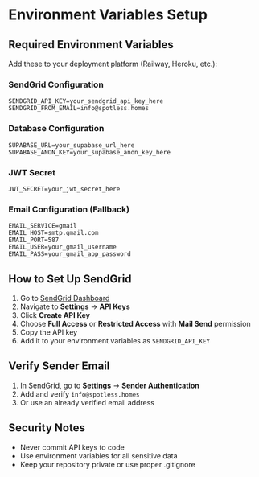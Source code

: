 # Environment Variables Setup

## Required Environment Variables

Add these to your deployment platform (Railway, Heroku, etc.):

### SendGrid Configuration
```
SENDGRID_API_KEY=your_sendgrid_api_key_here
SENDGRID_FROM_EMAIL=info@spotless.homes
```

### Database Configuration
```
SUPABASE_URL=your_supabase_url_here
SUPABASE_ANON_KEY=your_supabase_anon_key_here
```

### JWT Secret
```
JWT_SECRET=your_jwt_secret_here
```

### Email Configuration (Fallback)
```
EMAIL_SERVICE=gmail
EMAIL_HOST=smtp.gmail.com
EMAIL_PORT=587
EMAIL_USER=your_gmail_username
EMAIL_PASS=your_gmail_app_password
```

## How to Set Up SendGrid

1. Go to [SendGrid Dashboard](https://app.sendgrid.com/)
2. Navigate to **Settings** → **API Keys**
3. Click **Create API Key**
4. Choose **Full Access** or **Restricted Access** with **Mail Send** permission
5. Copy the API key
6. Add it to your environment variables as `SENDGRID_API_KEY`

## Verify Sender Email

1. In SendGrid, go to **Settings** → **Sender Authentication**
2. Add and verify `info@spotless.homes`
3. Or use an already verified email address

## Security Notes

- Never commit API keys to code
- Use environment variables for all sensitive data
- Keep your repository private or use proper .gitignore
